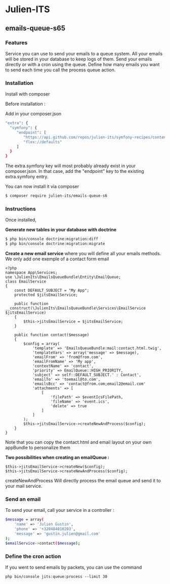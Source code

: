 # Julien-ITS

## emails-queue-s65

### Features

Service you can use to send your emails to a queue system. All your emails will be stored in your database to keep logs of them.
Send your emails directly or with a cron using the queue.
Define how many emails you want to send each time you call the process queue action.

### Installation

Install with composer

Before installation :

Add in your composer.json

```sh
"extra": {
  "symfony": {
     "endpoint": [
        "https://api.github.com/repos/julien-its/symfony-recipes/contents/index.json",
        "flex://defaults"
     ]
  }
}
```
The extra.symfony key will most probably already exist in your composer.json. In that case, add the "endpoint" key to the existing extra.symfony entry.

You can now install it via composer

```sh
$ composer require julien-its/emails-queue-s6
```


### Instructions

Once installed,

**Generate new tables in your database with doctrine**

```sh
$ php bin/console doctrine:migration:diff
$ php bin/console doctrine:migration:migrate
```

**Create a new email service** where you will define all your emails methods. We only add one exemple of a contact form email

    <?php
    namespace App\Services;
    use \JulienIts\EmailsQueueBundle\Entity\EmailQueue;
    class EmailService
    {
    	const DEFAULT_SUBJECT = "My App";
        protected $jitsEmailService;

        public function __construct(\JulienIts\EmailsQueueBundle\Services\EmailService $jitsEmailService)
        {
            $this->jitsEmailService = $jitsEmailService;
        }

    	public function contact($message)
    	{
            $config = array(
                'template' => 'EmailsQueueBundle:mail:contact.html.twig',
                'templateVars' => array('message' => $message),
                'emailFrom' => 'from@from.com',
                'emailFromName' => 'My app',
                'contextName' => 'contact',
                'priority' => EmailQueue::HIGH_PRIORITY,
                'subject' => self::DEFAULT_SUBJECT.' : Contact',
                'emailTo' => 'toemail@to.com',
                'emailsBcc' => 'contact@from.com;email2@email.com'
                'attachments' => [
                    [
                        'filePath' => $eventIcsFilePath,
                        'fileName' => 'event.ics',
                        'delete' => true
                    ]
                ]
            );
    		$this->jitsEmailService->createNewAndProcess($config);
    	}
    }

Note that you can copy the contact.html and email layout on your own appBundle to personalize them

**Two possibilities when creating an emailQueue :**

    $this->jitsEmailService->createNew($config);
    $this->jitsEmailService->createNewAndProcess($config);

createNewAndProcess Will directly process the email queue and send it to your mail service.

### Send an email

To send your email, call your service in a controller :

```sh
$message = array(
    'name' => 'Julien Gustin',
    'phone' => '+320484010203',
    'message' => 'gustin.julien@gmail.com'
);
$emailService->contact($message);
```
### Define the cron action

If you went to send emails by packets, you can use the command


    php bin/console jits:queue:process --limit 30

